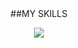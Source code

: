 <div align="center">
  ##MY SKILLS
</div>
<p align="center">
  <a href="https://skillicons.dev">
    <img src="https://skillicons.dev/icons?i=cpp,rust,git,github" />
  </a>
</p>
